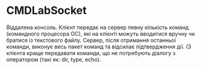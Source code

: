 # CMDLabSocket
Віддалена консоль. Клієнт передає на сервер певну кількість команд (командного процесора ОС), які на клієнті можуть вводитися вручну чи братися із текстового файлу. Сервер, після отримання останньої команди, виконує весь пакет команд та відсилає підтвердження дії. (З клієнта краще передавати команди, що не потребують діалогу з оператором (такі як: dir, type, echo).
